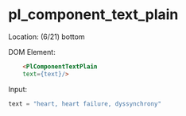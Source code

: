 # pl_component_text_plain

Location: (6/21) bottom

DOM Element:

```html
    <PlComponentTextPlain
    text={text}/>
```

Input:
```javascript
text = "heart, heart failure, dyssynchrony"
```